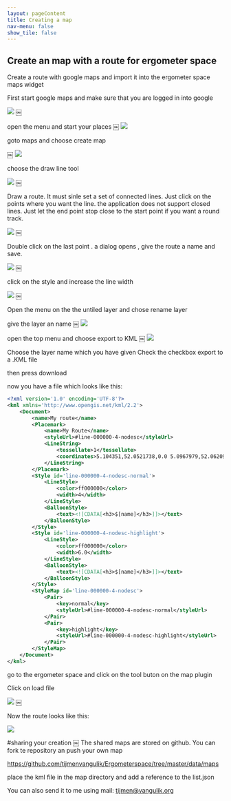 ```yaml
---
layout: pageContent
title: Creating a map
nav-menu: false
show_tile: false
---
```


## Create an map with a route for ergometer space
Create a route with google maps and import it into the ergometer space maps widget

First start google maps and make sure that you are logged in into google

![](1.png)
￼

open the menu and start your places
￼
![](2.png)

goto maps and choose create map

￼
![](3.png)

choose the draw line tool

![](4.png)
￼

Draw a route. It must sinle set a set of connected lines. Just click on the points where you want the line.
the application does not support closed lines. Just let the end point stop close to the start point if you want a round track.

![](5.png)
￼

Double click on the last point . a dialog opens , give the route a name and save.

![](6.png)
￼

click on the style and increase the line width

![](7.png)
￼

Open the menu on the the untiled layer and chose rename layer

give the layer an name
￼
![](8.png)


open the top menu and choose export to KML
￼
![](9.png)

Choose the layer name which you have given
Check the checkbox export to a .KML file

then press download

now you have a file which looks like this:

```xml
<?xml version='1.0' encoding='UTF-8'?>
<kml xmlns='http://www.opengis.net/kml/2.2'>
	<Document>
		<name>My route</name>
		<Placemark>
			<name>My Route</name>
			<styleUrl>#line-000000-4-nodesc</styleUrl>
			<LineString>
				<tessellate>1</tessellate>
				<coordinates>5.104351,52.0521738,0.0 5.0967979,52.0620955,0.0 5.0847816,52.0742308,0.0 5.0799751,52.0823543,0.0 5.0780869,52.0913202,0.0 5.0768852,52.0971206,0.0 5.0876999,52.0908983,0.0 5.1036644,52.0822489,0.0 5.1089859,52.0785565,0.0 5.1108742,52.0699047,0.0 5.1131058,52.0632564,0.0 5.1091576,52.0547072,0.0</coordinates>
			</LineString>
		</Placemark>
		<Style id='line-000000-4-nodesc-normal'>
			<LineStyle>
				<color>ff000000</color>
				<width>4</width>
			</LineStyle>
			<BalloonStyle>
				<text><![CDATA[<h3>$[name]</h3>]]></text>
			</BalloonStyle>
		</Style>
		<Style id='line-000000-4-nodesc-highlight'>
			<LineStyle>
				<color>ff000000</color>
				<width>6.0</width>
			</LineStyle>
			<BalloonStyle>
				<text><![CDATA[<h3>$[name]</h3>]]></text>
			</BalloonStyle>
		</Style>
		<StyleMap id='line-000000-4-nodesc'>
			<Pair>
				<key>normal</key>
				<styleUrl>#line-000000-4-nodesc-normal</styleUrl>
			</Pair>
			<Pair>
				<key>highlight</key>
				<styleUrl>#line-000000-4-nodesc-highlight</styleUrl>
			</Pair>
		</StyleMap>
	</Document>
</kml>
```

go to the ergometer space and click on the tool buton on the map plugin

Click on load file

![](10.png)
￼

Now the route looks like this:

![](11.png)

#sharing your creation
￼
The shared maps are stored on github. You can fork te repository an push your own map

  https://github.com/tijmenvangulik/Ergometerspace/tree/master/data/maps
  
place the kml file in the map directory and add a reference to the list.json
  
You can also send it to me using mail: tijmen@vangulik.org



